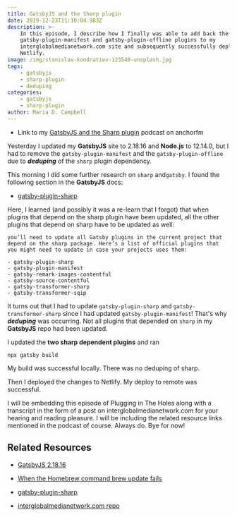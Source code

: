 ```yaml
---
title: GatsbyJS and the Sharp plugin
date: 2019-12-23T11:10:04.983Z
description: >-
    In this episode, I describe how I finally was able to add back the
    gatsby-plugin-manifest and gatsby-plugin-offline plugins to my
    interglobalmedianetwork.com site and subsequently successfully deploy to
    Netlify.
image: /img/stanislav-kondratiev-123540-unsplash.jpg
tags:
    - gatsbyjs
    - sharp-plugin
    - deduping
categories:
    - gatsbyjs
    - sharp-plugin
author: Maria D. Campbell
---
```


-   Link to my
    [GatsbyJS and the Sharp plugin](https://anchor.fm/maria-campbell/episodes/GatsbyJS-and-the-Sharp-plugin-e9oc23)
    podcast on anchorfm

Yesterday I updated my **GatsbyJS** site to 2.18.16 and **Node.js** to 12.14.0,
but I had to remove the `gatsby-plugin-manifest` and the `gatsby-plugin-offline`
due to **_deduping_** of the `sharp` plugin dependency.

This morning I did some further research on `sharp` and`gatsby`. I found the
following section in the **GatsbyJS** docs:

-   [gatsby-plugin-sharp](https://www.gatsbyjs.org/packages/gatsby-plugin-sharp/)

Here, I learned (and possibly it was a re-learn that I forgot) that when plugins
that depend on the sharp plugin have been updated, all the other plugins that
depend on sharp have to be updated as well:

```
you’ll need to update all Gatsby plugins in the current project that depend on the sharp package. Here’s a list of official plugins that you might need to update in case your projects uses them:

- gatsby-plugin-sharp
- gatsby-plugin-manifest
- gatsby-remark-images-contentful
- gatsby-source-contentful
- gatsby-transformer-sharp
- gatsby-transformer-sqip
```

It turns out that I had to update `gatsby-plugin-sharp` and
`gatsby-transformer-sharp` since I had updated `gatsby-plugin-manifest`! That's
why **_deduping_** was occurring. Not all plugins that depended on `sharp` in my
**GatsbyJS** repo had been updated.

I updated the **two sharp dependent plugins** and ran

```
npx gatsby build
```

My build was successful locally. There was no deduping of sharp.

Then I deployed the changes to Netlify. My deploy to remote was successful.

I will be embedding this episode of Plugging in The Holes along with a
transcript in the form of a post on interglobalmedianetwork.com for your hearing
and reading pleasure. I will be including the related resource links mentioned
in the podcast of course. Always do. Bye for now!

## Related Resources

-   [GatsbyJS 2.18.16](https://www.interglobalmedianetwork.com/blog/2019-12-23-gatsbyjs-2-18-16/)

-   [When the Homebrew command brew update fails](https://www.interglobalmedianetwork.com/blog/2019-12-22-when-the-homebrew-command-brew-update-fails/)

-   [gatsby-plugin-sharp](https://www.gatsbyjs.org/packages/gatsby-plugin-sharp/)

-   [interglobalmedianetwork.com repo](https://github.com/interglobalmedia/interglobalmedia)

